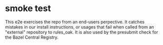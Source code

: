 # smoke test

This e2e exercises the repo from an end-users perpective.
It catches mistakes in our install instructions, or usages that fail when called from an "external" repository to rules_oak.
It is also used by the presubmit check for the Bazel Central Registry.
